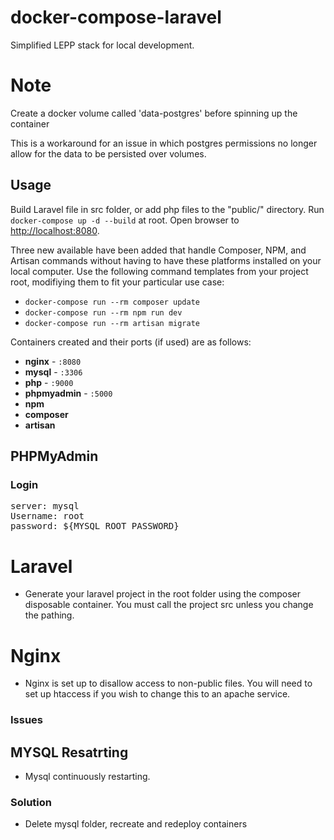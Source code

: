 # docker-compose-laravel
Simplified LEPP stack for local development.

# Note
Create a docker volume called 'data-postgres' before spinning up the container

This is a workaround for an issue in which postgres permissions no longer allow
for the data to be persisted over volumes.

## Usage

Build Laravel file in src folder, or add php files to the "public/" directory. Run `docker-compose up -d --build` at root. Open browser to [http://localhost:8080](http://localhost:8080).

Three new available have been added that handle Composer, NPM, and Artisan commands without having to have these platforms installed on your local computer. Use the following command templates from your project root, modifiying them to fit your particular use case:

- `docker-compose run --rm composer update`
- `docker-compose run --rm npm run dev`
- `docker-compose run --rm artisan migrate` 

Containers created and their ports (if used) are as follows:

- **nginx** - `:8080`
- **mysql** - `:3306`
- **php** - `:9000`
- **phpmyadmin** - `:5000`
- **npm**
- **composer**
- **artisan**

## PHPMyAdmin

### Login

<pre>
server: mysql
Username: root
password: ${MYSQL_ROOT_PASSWORD}
</pre>

# Laravel

- Generate your laravel project in the root folder using the composer disposable container. You must call the project src unless you change the pathing.

# Nginx

- Nginx is set up to disallow access to non-public files. You will need to set up htaccess if you wish to change this to an apache service.

### Issues

## MYSQL Resatrting

 - Mysql continuously restarting.

### Solution
 - Delete mysql folder, recreate and redeploy containers